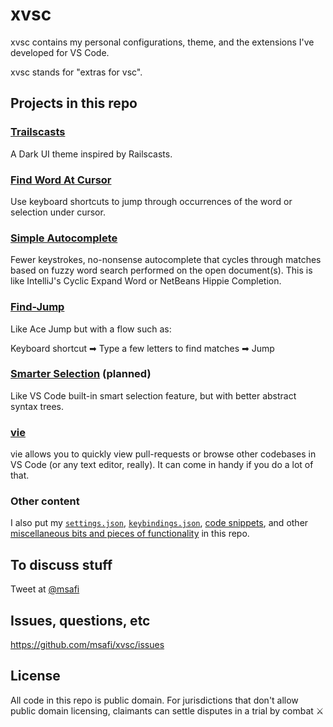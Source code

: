 # xvsc

xvsc contains my personal configurations, theme, and the extensions I've developed for VS Code.

xvsc stands for "extras for vsc".

## Projects in this repo

### [Trailscasts](./trailscasts)

A Dark UI theme inspired by Railscasts.

### [Find Word At Cursor](./findWordAtCursor)

Use keyboard shortcuts to jump through occurrences of the word or selection under cursor.

### [Simple Autocomplete](./simpleAutocomplete)

Fewer keystrokes, no-nonsense autocomplete that cycles through matches based on fuzzy word search performed on the open document(s). This is like IntelliJ's Cyclic Expand Word or NetBeans Hippie Completion.

### [Find-Jump](./findJump)

Like Ace Jump but with a flow such as:

Keyboard shortcut ➡ Type a few letters to find matches ➡ Jump

### [Smarter Selection](./smarterSelection) (planned)

Like VS Code built-in smart selection feature, but with better abstract syntax trees.

### [vie](https://github.com/msafi/vie)

vie allows you to quickly view pull-requests or browse other codebases in VS Code (or any text editor, really). It can come in handy if you do a lot of that.

### Other content

I also put my [`settings.json`](./configs/settings.json), [`keybindings.json`](./configs/keybindings.json), [code snippets](./xvscSnippets/snippets), and other [miscellaneous bits and pieces of functionality](./xvscMisc) in this repo.

## To discuss stuff

Tweet at [@msafi](https://twitter.com/msafi)

## Issues, questions, etc

https://github.com/msafi/xvsc/issues

## License

All code in this repo is public domain. For jurisdictions that don't allow public domain licensing, claimants can settle disputes in a trial by combat ⚔️
